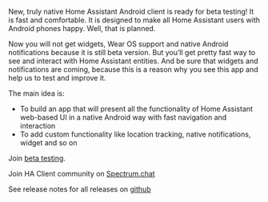 New, truly native Home Assistant Android client is ready for beta testing!
It is fast and comfortable. It is designed to make all Home Assistant users with Android phones happy. Well, that is planned.

Now you will not get widgets, Wear OS support and native Android notifications because it is still beta version. But you’ll get pretty fast way to see and interact with Home Assistant entities. And be sure that widgets and notifications are coming, because this is a reason why you see this app and help us to test and improve it.

The main idea is:

- To build an app that will present all the functionality of Home Assistant web-based UI in a native Android way with fast navigation and interaction
- To add custom functionality like location tracking, native notifications, widget and so on

Join [beta testing](/beta-testing).

Join HA Client community on [Spectrum.chat](https://spectrum.chat/ha-client)

See release notes for all releases on [github](https://github.com/estevez-dev/ha_client/releases)
